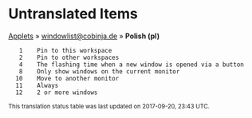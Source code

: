 # Untranslated Items
[Applets](../../../README.md) &#187; [windowlist@cobinja.de](../README.md) &#187; **Polish (pl)**

       1	Pin to this workspace
       2	Pin to other workspaces
       4	The flashing time when a new window is opened via a button
       8	Only show windows on the current monitor
      10	Move to another monitor
      11	Always
      12	2 or more windows

<sup>This translation status table was last updated on 2017-09-20, 23:43 UTC.</sup>

